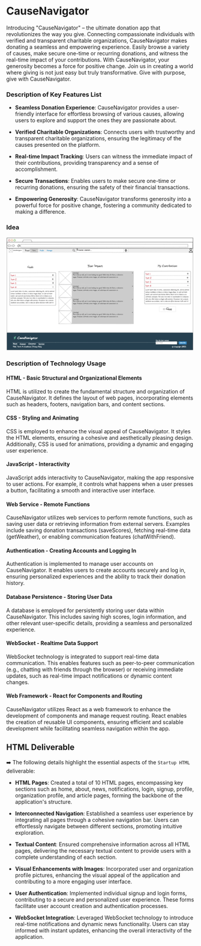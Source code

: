 # CauseNavigator
Introducing "CauseNavigator" – the ultimate donation app that revolutionizes the way you give. Connecting compassionate individuals with verified and transparent charitable organizations, CauseNavigator makes donating a seamless and empowering experience. Easily browse a variety of causes, make secure one-time or recurring donations, and witness the real-time impact of your contributions. With CauseNavigator, your generosity becomes a force for positive change. Join us in creating a world where giving is not just easy but truly transformative. Give with purpose, give with CauseNavigator.

### Description of Key Features List

- **Seamless Donation Experience**: CauseNavigator provides a user-friendly interface for effortless browsing of various causes, allowing users to explore and support the ones they are passionate about.

- **Verified Charitable Organizations**: Connects users with trustworthy and transparent charitable organizations, ensuring the legitimacy of the causes presented on the platform.

- **Real-time Impact Tracking**: Users can witness the immediate impact of their contributions, providing transparency and a sense of accomplishment.

- **Secure Transactions**: Enables users to make secure one-time or recurring donations, ensuring the safety of their financial transactions.

- **Empowering Generosity**: CauseNavigator transforms generosity into a powerful force for positive change, fostering a community dedicated to making a difference.

### Idea
<img src="https://github.com/mrataeran/CauseNavigator/blob/main/causenav-sketch.png?raw=true" width="500" height="300" />

### Description of Technology Usage

#### HTML - Basic Structural and Organizational Elements

HTML is utilized to create the fundamental structure and organization of CauseNavigator. It defines the layout of web pages, incorporating elements such as headers, footers, navigation bars, and content sections.

#### CSS - Styling and Animating

CSS is employed to enhance the visual appeal of CauseNavigator. It styles the HTML elements, ensuring a cohesive and aesthetically pleasing design. Additionally, CSS is used for animations, providing a dynamic and engaging user experience.

#### JavaScript - Interactivity

JavaScript adds interactivity to CauseNavigator, making the app responsive to user actions. For example, it controls what happens when a user presses a button, facilitating a smooth and interactive user interface.

#### Web Service - Remote Functions

CauseNavigator utilizes web services to perform remote functions, such as saving user data or retrieving information from external servers. Examples include saving donation transactions (saveScores), fetching real-time data (getWeather), or enabling communication features (chatWithFriend).

#### Authentication - Creating Accounts and Logging In

Authentication is implemented to manage user accounts on CauseNavigator. It enables users to create accounts securely and log in, ensuring personalized experiences and the ability to track their donation history.

#### Database Persistence - Storing User Data

A database is employed for persistently storing user data within CauseNavigator. This includes saving high scores, login information, and other relevant user-specific details, providing a seamless and personalized experience.

#### WebSocket - Realtime Data Support

WebSocket technology is integrated to support real-time data communication. This enables features such as peer-to-peer communication (e.g., chatting with friends through the browser) or receiving immediate updates, such as real-time impact notifications or dynamic content changes.

#### Web Framework - React for Components and Routing

CauseNavigator utilizes React as a web framework to enhance the development of components and manage request routing. React enables the creation of reusable UI components, ensuring efficient and scalable development while facilitating seamless navigation within the app.

## HTML Deliverable

➡️ The following details highlight the essential aspects of the `Startup HTML` deliverable:

- **HTML Pages**: Created a total of 10 HTML pages, encompassing key sections such as home, about, news, notifications, login, signup, profile, organization profile, and article pages, forming the backbone of the application's structure.

- **Interconnected Navigation**: Established a seamless user experience by integrating all pages through a cohesive navigation bar. Users can effortlessly navigate between different sections, promoting intuitive exploration.

- **Textual Content**: Ensured comprehensive information across all HTML pages, delivering the necessary textual content to provide users with a complete understanding of each section.

- **Visual Enhancements with Images**: Incorporated user and organization profile pictures, enhancing the visual appeal of the application and contributing to a more engaging user interface.

- **User Authentication**: Implemented individual signup and login forms, contributing to a secure and personalized user experience. These forms facilitate user account creation and authentication processes.

- **WebSocket Integration**: Leveraged WebSocket technology to introduce real-time notifications and dynamic news functionality. Users can stay informed with instant updates, enhancing the overall interactivity of the application.
